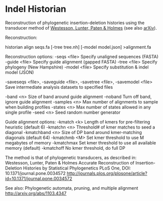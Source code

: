 # Indel Historian
Reconstruction of phylogenetic insertion-deletion histories using the transducer method of
[Westesson, Lunter, Paten & Holmes](http://journals.plos.org/plosone/article?id=10.1371/journal.pone.0034572) (see also [arXiv](http://arxiv.org/abs/1103.4347)).

Reconstruction:

  historian align seqs.fa [-tree tree.nh] [-model model.json] &gt;alignment.fa

Reconstruction options:
   -seqs &lt;file&gt;    Specify unaligned sequences (FASTA)
   -guide &lt;file&gt;   Specify guide alignment (gapped FASTA)
   -tree &lt;file&gt;    Specify phylogeny (New Hampshire)
   -model &lt;file&gt;   Specify substitution & indel model (JSON)

   -saveseqs &lt;file&gt;, -saveguide &lt;file&gt;, -savetree &lt;file&gt;, -savemodel &lt;file&gt;
                   Save intermediate analysis datasets to specified files

   -band &lt;n&gt;       Size of band around guide alignment
   -noband         Turn off band, ignore guide alignment
   -samples &lt;n&gt;    Max number of alignments to sample when building profiles
   -states &lt;n&gt;     Max number of states allowed in any single profile
   -seed &lt;n&gt;       Seed random number generator

Guide alignment options:
   -kmatch &lt;k&gt;     Length of kmers for pre-filtering heuristic (default 6)
   -kmatchn &lt;n&gt;    Threshold# of kmer matches to seed a diagonal
   -kmatchband &lt;n&gt; Size of DP band around kmer-matching diagonals (default 64)
   -kmatchmb &lt;M&gt;   Set kmer threshold to use M megabytes of memory
   -kmatchmax      Set kmer threshold to use all available memory (default)
   -kmatchoff      No kmer threshold, do full DP

The method is that of phylogenetic transducers, as described in:
 Westesson, Lunter, Paten & Holmes
 Accurate Reconstruction of Insertion-Deletion Histories by Statistical Phylogenetics
 PLoS One, DOI: 10.1371/journal.pone.0034572
 http://journals.plos.org/plosone/article?id=10.1371/journal.pone.0034572

See also:
 Phylogenetic automata, pruning, and multiple alignment
 http://arxiv.org/abs/1103.4347
</code></pre>
